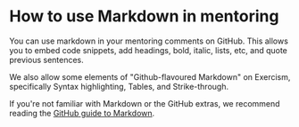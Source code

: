 # How to use Markdown in mentoring

You can use markdown in your mentoring comments on GitHub.
This allows you to embed code snippets, add headings, bold, italic, lists, etc, and quote previous sentences.

We also allow some elements of "Github-flavoured Markdown" on Exercism, specifically Syntax highlighting, Tables, and Strike-through.

If you're not familiar with Markdown or the GitHub extras, we recommend reading the [GitHub guide to Markdown](https://guides.github.com/features/mastering-markdown/).
